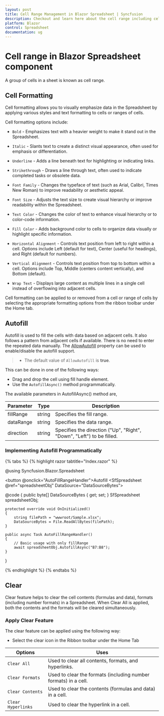 ```yaml
---
layout: post
title: Cell Range Management in Blazor Spreadsheet | Syncfusion
description: Checkout and learn here about the cell range including cell formatting, autofill, and clear functionalities in the Syncfusion Blazor Spreadsheet component and more.
platform: Blazor
control: Spreadsheet
documentation: ug
---
```


# Cell range in Blazor Spreadsheet component

A group of cells in a sheet is known as cell range.

## Cell Formatting

Cell formatting allows you to visually emphasize data in the Spreadsheet by applying various styles and text formatting to cells or ranges of cells.

Cell formatting options include:

* `Bold` - Emphasizes text with a heavier weight to make it stand out in the Spreadsheet.

* `Italic` - Slants text to create a distinct visual appearance, often used for emphasis or differentiation.

* `Underline` - Adds a line beneath text for highlighting or indicating links.

* `Strikethrough` - Draws a line through text, often used to indicate completed tasks or obsolete data.

* `Font Family` - Changes the typeface of text (such as Arial, Calibri, Times New Roman) to improve readability or aesthetic appeal.

* `Font Size` - Adjusts the text size to create visual hierarchy or improve readability within the Spreadsheet.

* `Text Color` - Changes the color of text to enhance visual hierarchy or to color-code information.

* `Fill Color` - Adds background color to cells to organize data visually or highlight specific information.

* `Horizontal Alignment` - Controls text position from left to right within a cell. Options include Left (default for text), Center (useful for headings), and Right (default for numbers).

* `Vertical Alignment` - Controls text position from top to bottom within a cell. Options include Top, Middle (centers content vertically), and Bottom (default).

* `Wrap Text` - Displays large content as multiple lines in a single cell instead of overflowing into adjacent cells.

Cell formatting can be applied to or removed from a cell or range of cells by selecting the appropriate formatting options from the ribbon toolbar under the Home tab.

## Autofill

Autofill is used to fill the cells with data based on adjacent cells. It also follows a pattern from adjacent cells if available. There is no need to enter the repeated data manually. The [AllowAutofill](https://help.syncfusion.com/cr/blazor/Syncfusion.Blazor.Spreadsheet.SfSpreadsheet.html#Syncfusion_Blazor_Spreadsheet_SfSpreadsheet_AllowAutofill) property can be used to enable/disable the autofill support. 

> * The default value of `AllowAutofill` is **true**.

This can be done in one of the following ways:

* Drag and drop the cell using fill handle element.
* Use the `AutofillAsync()` method programmatically.

The available parameters in AutofillAsync() method are,

| Parameter | Type | Description |
| -- | -- | -- |
| fillRange | string | Specifies the fill range. |
| dataRange | string | Specifies the data range. |
| direction | string | Specifies the direction ("Up", "Right", "Down", "Left") to be filled. |

### Implementing Autofill Programmatically

{% tabs %}
{% highlight razor tabtitle="Index.razor" %}

@using Syncfusion.Blazor.Spreadsheet

<button @onclick="AutoFillRangeHandler">Autofill</button>
<SfSpreadsheet @ref="spreadsheetObj" DataSource="DataSourceBytes">
    <SpreadsheetRibbon></SpreadsheetRibbon>
</SfSpreadsheet>

@code {
    public byte[] DataSourceBytes { get; set; }
    SfSpreadsheet spreadsheetObj;

    protected override void OnInitialized()
    {
        string filePath = "wwwroot/Sample.xlsx";
        DataSourceBytes = File.ReadAllBytes(filePath);
    }

    public async Task AutoFillRangeHandler()
    {
	    // Basic usage with only fillRange
        await spreadsheetObj.AutofillAsync("B7:B8");
    }
}

{% endhighlight %}
{% endtabs %}

## Clear

Clear feature helps to clear the cell contents (formulas and data), formats (including number formats) in a Spreadsheet. When Clear All is applied, both the contents and the formats will be cleared simultaneously.

### Apply Clear Feature

The clear feature can be applied using the following way:

* Select the clear icon in the Ribbon toolbar under the Home Tab

| Options | Uses |
| -- | -- |
| `Clear All` | Used to clear all contents, formats, and hyperlinks. |
| `Clear Formats` | Used to clear the formats (including number formats) in a cell. |
| `Clear Contents` | Used to clear the contents (formulas and data) in a cell. |
| `Clear Hyperlinks` | Used to clear the hyperlink in a cell. |
